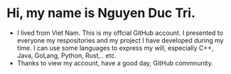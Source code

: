 # Hi, my name is Nguyen Duc Tri.
- I lived from Viet Nam. This is my offcial GitHub account. I presented to everyone my respositories and my project I have developed during my time. I can use some languages to
  express my will, especially C++, Java, GoLang, Python, Rust,.. etc.
- Thanks to view my account, have a good day, GitHub commnunity.
